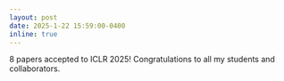 ```yaml
---
layout: post
date: 2025-1-22 15:59:00-0400
inline: true
---
```


8 papers accepted to ICLR 2025! Congratulations to all my students and collaborators. 